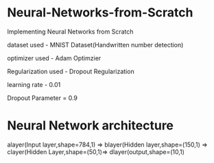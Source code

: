 # Neural-Networks-from-Scratch
Implementing Neural Networks from Scratch

dataset used - MNIST Dataset(Handwritten number detection)

optimizer used - Adam Optimzier

Regularization used - Dropout Regularization 

learning rate - 0.01

Dropout Parameter = 0.9

# Neural Network architecture

alayer(Input layer,shape=784,1) => blayer(Hidden layer,shape=(150,1) => clayer(Hidden Layer,shape=(50,1)=> dlayer(output,shape=(10,1)
